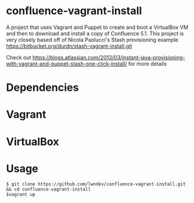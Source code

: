 confluence-vagrant-install
===================

A project that uses Vagrant and Puppet to create and boot a VirtualBox VM and then to download and install a copy of Confluence 5.1.  This project is very closely based off of Nicola Paolucci's Stash provisioning example https://bitbucket.org/durdn/stash-vagrant-install.git

Check out https://blogs.atlassian.com/2013/03/instant-java-provisioning-with-vagrant-and-puppet-stash-one-click-install/ for more details

# Dependencies

# Vagrant
# VirtualBox

# Usage

	$ git clone https://github.com/lwndev/confluence-vagrant-install.git && cd confluence-vagrant-install
	$vagrant up
